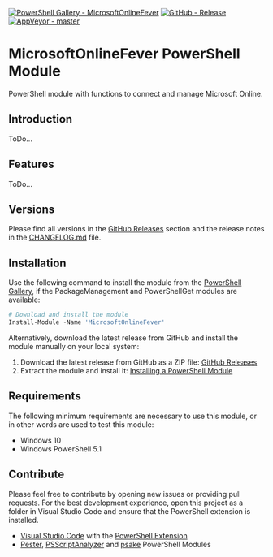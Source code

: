 [![PowerShell Gallery - MicrosoftOnlineFever](https://img.shields.io/badge/PowerShell_Gallery-MicrosoftOnlineFever-0072C6.svg)](https://www.powershellgallery.com/packages/MicrosoftOnlineFever)
[![GitHub - Release](https://img.shields.io/github/release/claudiospizzi/MicrosoftOnlineFever.svg)](https://github.com/claudiospizzi/MicrosoftOnlineFever/releases)
[![AppVeyor - master](https://img.shields.io/appveyor/ci/claudiospizzi/MicrosoftOnlineFever/master.svg)](https://ci.appveyor.com/project/claudiospizzi/MicrosoftOnlineFever/branch/master)

# MicrosoftOnlineFever PowerShell Module

PowerShell module with functions to connect and manage Microsoft Online.

## Introduction

ToDo...

## Features

ToDo...

## Versions

Please find all versions in the [GitHub Releases] section and the release notes
in the [CHANGELOG.md] file.

## Installation

Use the following command to install the module from the [PowerShell Gallery],
if the PackageManagement and PowerShellGet modules are available:

```powershell
# Download and install the module
Install-Module -Name 'MicrosoftOnlineFever'
```

Alternatively, download the latest release from GitHub and install the module
manually on your local system:

1. Download the latest release from GitHub as a ZIP file: [GitHub Releases]
2. Extract the module and install it: [Installing a PowerShell Module]

## Requirements

The following minimum requirements are necessary to use this module, or in other
words are used to test this module:

* Windows 10
* Windows PowerShell 5.1

## Contribute

Please feel free to contribute by opening new issues or providing pull requests.
For the best development experience, open this project as a folder in Visual
Studio Code and ensure that the PowerShell extension is installed.

* [Visual Studio Code] with the [PowerShell Extension]
* [Pester], [PSScriptAnalyzer] and [psake] PowerShell Modules

[PowerShell Gallery]: https://www.powershellgallery.com/packages/MicrosoftOnlineFever
[GitHub Releases]: https://github.com/claudiospizzi/MicrosoftOnlineFever/releases
[Installing a PowerShell Module]: https://msdn.microsoft.com/en-us/library/dd878350

[CHANGELOG.md]: CHANGELOG.md

[Visual Studio Code]: https://code.visualstudio.com/
[PowerShell Extension]: https://marketplace.visualstudio.com/items?itemName=ms-vscode.PowerShell
[Pester]: https://www.powershellgallery.com/packages/Pester
[PSScriptAnalyzer]: https://www.powershellgallery.com/packages/PSScriptAnalyzer
[psake]: https://www.powershellgallery.com/packages/psake
